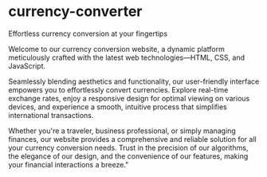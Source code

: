 # currency-converter
Effortless currency conversion at your fingertips

Welcome to our currency conversion website, a dynamic platform meticulously crafted with the latest web technologies—HTML, CSS, and JavaScript. 

Seamlessly blending aesthetics and functionality, our user-friendly interface empowers you to effortlessly convert currencies. Explore real-time exchange rates, enjoy a responsive design for optimal viewing on various devices, and experience a smooth, intuitive process that simplifies international transactions. 

Whether you're a traveler, business professional, or simply managing finances, our website provides a comprehensive and reliable solution for all your currency conversion needs. Trust in the precision of our algorithms, the elegance of our design, and the convenience of our features, making your financial interactions a breeze."
